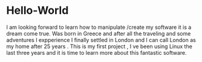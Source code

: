 # Hello-World
I am looking forward to learn how to manipulate /create my software it is a dream come true.
Was born in Greece and after all the traveling and some adventures I expperience I finally settled in London and I can call  London as my home after 25 years .
This is my first project , I ve been using Linux the last three years and it is time to learn more about this fantastic software.
